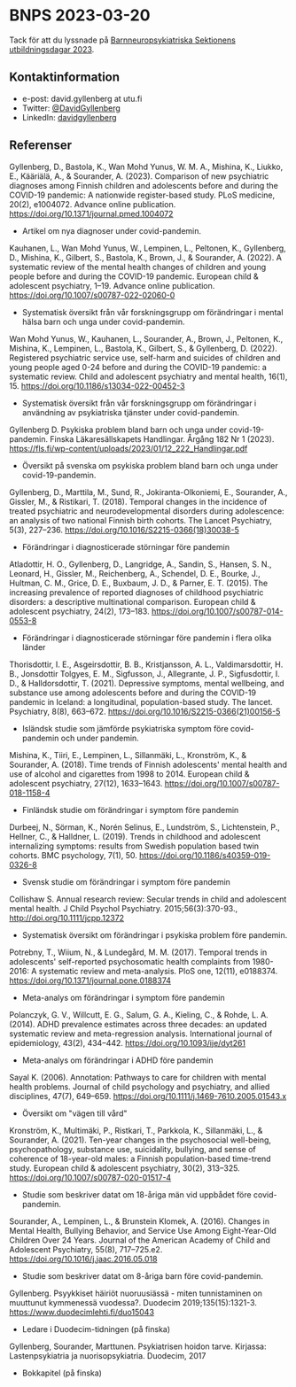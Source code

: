 # BNPS 2023-03-20

Tack för att du lyssnade på [Barnneuropsykiatriska Sektionens utbildningsdagar 2023](https://www.bnps2023.se/program/). 

## Kontaktinformation

- e-post: david.gyllenberg at utu.fi
- Twitter: [@DavidGyllenberg](https://twitter.com/DavidGyllenberg)
- LinkedIn: [davidgyllenberg](https://www.linkedin.com/in/davidgyllenberg)

## Referenser

Gyllenberg, D., Bastola, K., Wan Mohd Yunus, W. M. A., Mishina, K., Liukko, E., Kääriälä, A., & Sourander, A. (2023). Comparison of new psychiatric diagnoses among Finnish children and adolescents before and during the COVID-19 pandemic: A nationwide register-based study. PLoS medicine, 20(2), e1004072. Advance online publication. https://doi.org/10.1371/journal.pmed.1004072
- Artikel om nya diagnoser under covid-pandemin.

Kauhanen, L., Wan Mohd Yunus, W., Lempinen, L., Peltonen, K., Gyllenberg, D., Mishina, K., Gilbert, S., Bastola, K., Brown, J., & Sourander, A. (2022). A systematic review of the mental health changes of children and young people before and during the COVID-19 pandemic. European child & adolescent psychiatry, 1–19. Advance online publication. https://doi.org/10.1007/s00787-022-02060-0
- Systematisk översikt från vår forskningsgrupp om förändringar i mental hälsa barn och unga under covid-pandemin. 

Wan Mohd Yunus, W., Kauhanen, L., Sourander, A., Brown, J., Peltonen, K., Mishina, K., Lempinen, L., Bastola, K., Gilbert, S., & Gyllenberg, D. (2022). Registered psychiatric service use, self-harm and suicides of children and young people aged 0-24 before and during the COVID-19 pandemic: a systematic review. Child and adolescent psychiatry and mental health, 16(1), 15. https://doi.org/10.1186/s13034-022-00452-3
- Systematisk översikt från vår forskningsgrupp om förändringar i användning av psykiatriska tjänster under covid-pandemin. 

Gyllenberg D. Psykiska problem bland barn och unga under covid-19-pandemin. Finska Läkaresällskapets Handlingar. Årgång 182 Nr 1 (2023). https://fls.fi/wp-content/uploads/2023/01/12_222_Handlingar.pdf
- Översikt på svenska om psykiska problem bland barn och unga under covid-19-pandemin.

Gyllenberg, D., Marttila, M., Sund, R., Jokiranta-Olkoniemi, E., Sourander, A., Gissler, M., & Ristikari, T. (2018). Temporal changes in the incidence of treated psychiatric and neurodevelopmental disorders during adolescence: an analysis of two national Finnish birth cohorts. The Lancet Psychiatry, 5(3), 227–236. https://doi.org/10.1016/S2215-0366(18)30038-5
- Förändringar i diagnosticerade störningar före pandemin

Atladottir, H. O., Gyllenberg, D., Langridge, A., Sandin, S., Hansen, S. N., Leonard, H., Gissler, M., Reichenberg, A., Schendel, D. E., Bourke, J., Hultman, C. M., Grice, D. E., Buxbaum, J. D., & Parner, E. T. (2015). The increasing prevalence of reported diagnoses of childhood psychiatric disorders: a descriptive multinational comparison. European child & adolescent psychiatry, 24(2), 173–183. https://doi.org/10.1007/s00787-014-0553-8
- Förändringar i diagnosticerade störningar före pandemin i flera olika länder

Thorisdottir, I. E., Asgeirsdottir, B. B., Kristjansson, A. L., Valdimarsdottir, H. B., Jonsdottir Tolgyes, E. M., Sigfusson, J., Allegrante, J. P., Sigfusdottir, I. D., & Halldorsdottir, T. (2021). Depressive symptoms, mental wellbeing, and substance use among adolescents before and during the COVID-19 pandemic in Iceland: a longitudinal, population-based study. The lancet. Psychiatry, 8(8), 663–672. https://doi.org/10.1016/S2215-0366(21)00156-5 
- Isländsk studie som jämförde psykiatriska symptom före covid-pandemin och under pandemin.

Mishina, K., Tiiri, E., Lempinen, L., Sillanmäki, L., Kronström, K., & Sourander, A. (2018). Time trends of Finnish adolescents' mental health and use of alcohol and cigarettes from 1998 to 2014. European child & adolescent psychiatry, 27(12), 1633–1643. https://doi.org/10.1007/s00787-018-1158-4
- Finländsk studie om förändringar i symptom före pandemin

Durbeej, N., Sörman, K., Norén Selinus, E., Lundström, S., Lichtenstein, P., Hellner, C., & Halldner, L. (2019). Trends in childhood and adolescent internalizing symptoms: results from Swedish population based twin cohorts. BMC psychology, 7(1), 50. https://doi.org/10.1186/s40359-019-0326-8
- Svensk studie om förändringar i symptom före pandemin

Collishaw S. Annual research review: Secular trends in child and adolescent mental health. J Child Psychol Psychiatry. 2015;56(3):370-93., http://doi.org/10.1111/jcpp.12372 
- Systematisk översikt om förändringar i psykiska problem före pandemin.

Potrebny, T., Wiium, N., & Lundegård, M. M. (2017). Temporal trends in adolescents' self-reported psychosomatic health complaints from 1980-2016: A systematic review and meta-analysis. PloS one, 12(11), e0188374. https://doi.org/10.1371/journal.pone.0188374
- Meta-analys om förändringar i symptom före pandemin

Polanczyk, G. V., Willcutt, E. G., Salum, G. A., Kieling, C., & Rohde, L. A. (2014). ADHD prevalence estimates across three decades: an updated systematic review and meta-regression analysis. International journal of epidemiology, 43(2), 434–442. https://doi.org/10.1093/ije/dyt261
- Meta-analys om förändringar i ADHD före pandemin

Sayal K. (2006). Annotation: Pathways to care for children with mental health problems. Journal of child psychology and psychiatry, and allied disciplines, 47(7), 649–659. https://doi.org/10.1111/j.1469-7610.2005.01543.x  
- Översikt om "vägen till vård"

Kronström, K., Multimäki, P., Ristkari, T., Parkkola, K., Sillanmäki, L., & Sourander, A. (2021). Ten-year changes in the psychosocial well-being, psychopathology, substance use, suicidality, bullying, and sense of coherence of 18-year-old males: a Finnish population-based time-trend study. European child & adolescent psychiatry, 30(2), 313–325. https://doi.org/10.1007/s00787-020-01517-4
- Studie som beskriver datat om 18-åriga män vid uppbådet före covid-pandemin.

Sourander, A., Lempinen, L., & Brunstein Klomek, A. (2016). Changes in Mental Health, Bullying Behavior, and Service Use Among Eight-Year-Old Children Over 24 Years. Journal of the American Academy of Child and Adolescent Psychiatry, 55(8), 717–725.e2. https://doi.org/10.1016/j.jaac.2016.05.018
- Studie som beskriver datat om 8-åriga barn före covid-pandemin.

Gyllenberg. Psyykkiset häiriöt nuoruusiässä - miten tunnistaminen on muuttunut kymmenessä vuodessa?. Duodecim 2019;135(15):1321-3. https://www.duodecimlehti.fi/duo15043  
- Ledare i Duodecim-tidningen (på finska)

Gyllenberg, Sourander, Marttunen. Psykiatrisen hoidon tarve. Kirjassa: Lastenpsykiatria ja nuorisopsykiatria. Duodecim, 2017  
- Bokkapitel (på finska)





